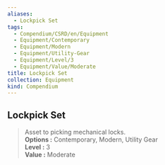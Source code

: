 ```yaml
---
aliases:
  - Lockpick Set
tags:
  - Compendium/CSRD/en/Equipment
  - Equipment/Contemporary
  - Equipment/Modern
  - Equipment/Utility-Gear
  - Equipment/Level/3
  - Equipment/Value/Moderate
title: Lockpick Set
collection: Equipment
kind: Compendium
---
```

## Lockpick Set  
  
>Asset to picking mechanical locks.  
> **Options :** Contemporary, Modern, Utility Gear  
> **Level :** 3  
> **Value :** Moderate
